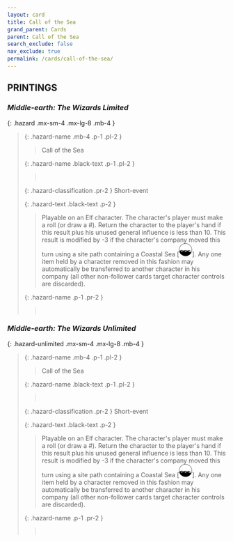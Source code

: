 ```yaml
---
layout: card
title: Call of the Sea
grand_parent: Cards
parent: Call of the Sea
search_exclude: false
nav_exclude: true
permalink: /cards/call-of-the-sea/
---
```


## PRINTINGS


### _Middle-earth: The Wizards Limited_

{: .hazard .mx-sm-4 .mx-lg-8 .mb-4 }
> {: .hazard-name .mb-4 .p-1 .pl-2 }
> > <div class="hazard-mp"></div>
> > <div class="card-name">Call of the Sea</div>
>
> {: .hazard-name .black-text .p-1 .pl-2 }
> > &nbsp;
>
> {: .hazard-classification .pr-2 }
> Short-event
>
> {: .hazard-text .black-text .p-2 }
> > Playable on an Elf character. The character's player must make a roll (or draw a #). Return the character to the player's hand if this result plus his unused general influence is less than 10. This result is modified by -3 if the character's company moved this turn using a site path containing a Coastal Sea \[![](/assets/images/coastalsea.svg)]. Any one item held by a character removed in this fashion may automatically be transferred to another character in his company (all other non-follower cards target character controls are discarded). 
>
> {: .hazard-name .p-1 .pr-2 }
> > <div class="card-shield"></div>
> > <div class="card-corruption">&nbsp;</div>

### _Middle-earth: The Wizards Unlimited_

{: .hazard-unlimited .mx-sm-4 .mx-lg-8 .mb-4 }
> {: .hazard-name .mb-4 .p-1 .pl-2 }
> > <div class="hazard-mp"></div>
> > <div class="card-name">Call of the Sea</div>
>
> {: .hazard-name .black-text .p-1 .pl-2 }
> > &nbsp;
>
> {: .hazard-classification .pr-2 }
> Short-event
>
> {: .hazard-text .black-text .p-2 }
> > Playable on an Elf character. The character's player must make a roll (or draw a #). Return the character to the player's hand if this result plus his unused general influence is less than 10. This result is modified by -3 if the character's company moved this turn using a site path containing a Coastal Sea \[![](/assets/images/coastalsea.svg)]. Any one item held by a character removed in this fashion may automatically be transferred to another character in his company (all other non-follower cards target character controls are discarded). 
>
> {: .hazard-name .p-1 .pr-2 }
> > <div class="card-shield"></div>
> > <div class="card-corruption-white">&nbsp;</div>
